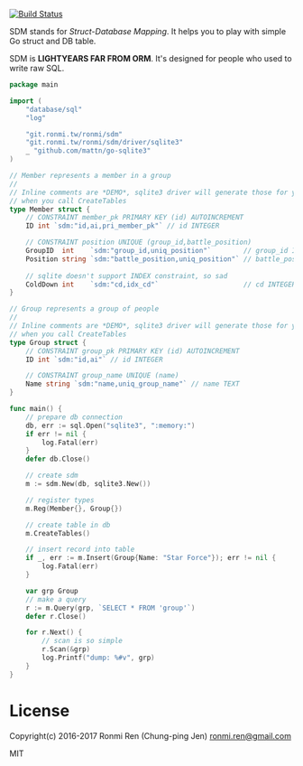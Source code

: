 [![Build Status](https://ci.ronmi.tw/api/badges/ronmi/sdm/status.svg)](https://ci.ronmi.tw/ronmi/sdm)

SDM stands for *Struct-Database Mapping*. It helps you to play with simple Go struct and DB table.

SDM is **LIGHTYEARS FAR FROM ORM**. It's designed for people who used to write raw SQL.

```go
package main

import (
	"database/sql"
	"log"

	"git.ronmi.tw/ronmi/sdm"
	"git.ronmi.tw/ronmi/sdm/driver/sqlite3"
	_ "github.com/mattn/go-sqlite3"
)

// Member represents a member in a group
//
// Inline comments are *DEMO*, sqlite3 driver will generate those for you
// when you call CreateTables
type Member struct {
	// CONSTRAINT member_pk PRIMARY KEY (id) AUTOINCREMENT
	ID int `sdm:"id,ai,pri_member_pk"` // id INTEGER

	// CONSTRAINT position UNIQUE (group_id,battle_position)
	GroupID  int    `sdm:"group_id,uniq_position"`        // group_id INTEGER
	Position string `sdm:"battle_position,uniq_position"` // battle_position TEXT
	
	// sqlite doesn't support INDEX constraint, so sad
	ColdDown int    `sdm:"cd,idx_cd"`                     // cd INTEGER
}

// Group represents a group of people
//
// Inline comments are *DEMO*, sqlite3 driver will generate those for you
// when you call CreateTables
type Group struct {
	// CONSTRAINT group_pk PRIMARY KEY (id) AUTOINCREMENT
	ID int `sdm:"id,ai"` // id INTEGER

	// CONSTRAINT group_name UNIQUE (name)
	Name string `sdm:"name,uniq_group_name"` // name TEXT
}

func main() {
	// prepare db connection
	db, err := sql.Open("sqlite3", ":memory:")
	if err != nil {
		log.Fatal(err)
	}
	defer db.Close()

	// create sdm
	m := sdm.New(db, sqlite3.New())

	// register types
	m.Reg(Member{}, Group{})

	// create table in db
	m.CreateTables()

	// insert record into table
	if _, err := m.Insert(Group{Name: "Star Force"}); err != nil {
		log.Fatal(err)
	}

	var grp Group
	// make a query
	r := m.Query(grp, `SELECT * FROM 'group'`)
	defer r.Close()

	for r.Next() {
		// scan is so simple
		r.Scan(&grp)
		log.Printf("dump: %#v", grp)
	}
}
```

# License

Copyright(c) 2016-2017 Ronmi Ren (Chung-ping Jen) <ronmi.ren@gmail.com>

MIT
